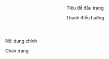 <!doctype html>
<html>
  <head>
    <meta charset="UTF-8">
    <title>Trang chủ</title>
    <link href="images/favicon.ico" rel="shortcut icon" type="image/vnd.microsoft.icon">
  </head>
  <body>
    <header>
      <p>Tiêu đề đầu trang</p>
        <nav>
          <p>Thanh điều hướng</p>
        </nav>
    </header>
    <main>
      <article>
        <p>Nội dung chính</p>
      </article>
    </main>
    <footer>
      <p>Chân trang</p>
    </footer>
  </body>
</html>
